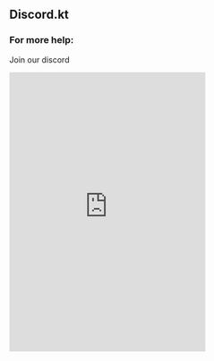 ## Discord.kt

### For more help:

Join our discord

<iframe src="https://canary.discordapp.com/widget?id=763130278616629308&theme=dark" width="350" height="500" allowtransparency="true" frameborder="0" sandbox="allow-popups allow-popups-to-escape-sandbox allow-same-origin allow-scripts"></iframe>

